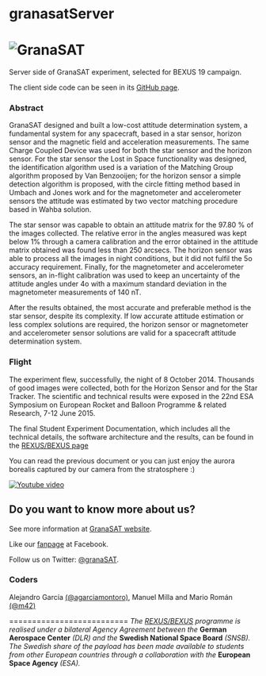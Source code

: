 granasatServer
========================================================================
![GranaSAT](https://cloud.githubusercontent.com/assets/3924815/3865957/261cbb64-1fb6-11e4-8724-823485676743.jpg)
========================================================================
Server side of GranaSAT experiment, selected for BEXUS 19 campaign.

The client side code can be seen in its [GitHub page](https://github.com/M42/granasatClient).

### Abstract

GranaSAT designed and built a low-cost attitude determination system, a fundamental system for any spacecraft, based in a star sensor, horizon sensor and the magnetic field and acceleration measurements. The same Charge Coupled Device was used for both the star sensor and the horizon sensor. For the star sensor the Lost in Space functionality was designed, the identification algorithm used is a variation of the Matching Group algorithm proposed by Van Benzooijen; for the horizon sensor a simple detection algorithm is proposed, with the circle fitting method based in Umbach
and Jones work and for the magnetometer and accelerometer sensors the attitude was estimated by two vector matching procedure based in Wahba solution.

The star sensor was capable to obtain an attitude matrix for the 97.80 % of the images collected. The relative error in the angles measured was kept below 1% through a camera calibration and the error obtained in the attitude matrix obtained was found less than 250 arcsecs. The horizon sensor was able to process all the images in night
conditions, but it did not fulfil the 5o accuracy requirement. Finally, for the magnetometer and accelerometer sensors, an in-flight calibration was used to keep an uncertainty of the attitude angles under 4o with a maximum standard deviation in the magnetometer measurements of 140 nT.

After the results obtained, the most accurate and preferable method is the star sensor, despite its complexity. If low accurate attitude estimation or less complex solutions are required, the horizon sensor or magnetometer and accelerometer sensor solutions are valid for a spacecraft attitude determination system.

### Flight

The experiment flew, successfully, the night of 8 October 2014. Thousands of good images were collected, both for the Horizon Sensor and for the Star Tracker. The scientific and technical results were exposed in the 22nd ESA Symposium on European Rocket and Balloon Programme & related Research, 7-12 June 2015.

The final Student Experiment Documentation, which includes all the technical details, the software architecture and the results, can be found in the [REXUS/BEXUS page](http://rexusbexus.net/wp-content/uploads/2015/07/BX19_GRANASAT_SED_v5-0_15Jan15-reduced.pdf)

You can read the previous document or you can just enjoy the aurora borealis captured by our camera from the stratosphere :)

[![Youtube video](https://cloud.githubusercontent.com/assets/3924815/7339020/2846735e-ec60-11e4-8b13-d59831fd01a4.png)](https://www.youtube.com/watch?v=YUlWg6wuCxo)

## Do you want to know more about us?

See more information at [GranaSAT website](http://granasat.ugr.es).

Like our [fanpage](http://www.facebook.com/granasat) at Facebook.

Follow us on Twitter: [@granaSAT](http://twitter.com/GranaSAT).

### Coders
Alejandro García [(@agarciamontoro)](https://github.com/agarciamontoro), Manuel Milla and Mario Román [(@m42)](https://github.com/M42)

==========================
*The [REXUS/BEXUS]((http://www.rexusbexus.net/)) programme is realised under a bilateral Agency Agreement between the* **German Aerospace Center** *(DLR) and the* **Swedish National Space Board** *(SNSB). The Swedish share of the payload has been made available to students from other European countries through a collaboration with the* **European Space Agency** *(ESA).*
